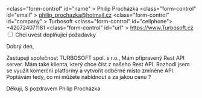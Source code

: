 <class="form-control" id="name" > Philip Procházka
<class="form-control" id="email" > philip_prochazka@hotmail.cz
<class="form-control" id="company" > Turbosoft
<class="form-control" id="cellphone"> +420724071181
<class="form-control" id="url" > https://www.Turbosoft.cz
<input type="checkbox" class="form-check-input" id="showMessage" name="showMessage"/>
<label class="form-check-label" for="showMessage">Chci uvést doplňující požadavky</label>

Dobrý den, 

Zastupuji společnost TURBOSOFT spol. s r.o.,
Mám připravený Rest API server. Mám také klienta, který chce číst z našeho Rest API. Rozhodl jsem se využít komerční platformy a vytvořit odběrné místo zmíněné API. Poptávám tedy, co mi můžete nabídnout a za jakou cenu ?

Děkuji,
S pozdravem Philip Procházka